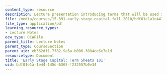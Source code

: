 ```yaml
---
content_type: resource
description: Lecture presentation introducing terms that will be used in the course.
file: /media/courses/15-391-early-stage-capital-fall-2010/bdf01e1a1e44145d6365f232557b0e34_MIT15_391F10_lec02.pdf
file_type: application/pdf
learning_resource_types:
- Lecture Notes
ocw_type: OCWFile
parent_title: Lecture Notes
parent_type: CourseSection
parent_uid: eb362df1-7f82-9a5a-b006-3884ce6e7e1d
resourcetype: Document
title: 'Early Stage Capital: Term Sheets 101'
uid: bdf01e1a-1e44-145d-6365-f232557b0e34
---
```

